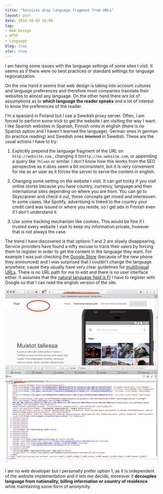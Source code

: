 ```yaml
---
title: "Services drop language fragment from URLs"
layout: post
date: 2016-10-05 16:00
tag:
- Web Design
- HTTP
- Language
blog: true
star: true
---
```


I am having some issues with the language settings of some sites I visit. It seems as if there were no best practices or standard settings for language regionalization.

On the one hand it seems that web design is taking into account cultures and language preferences and therefore most companies translate their websites to almost any language. On the other hand there are lot of assumptions as to **which language the reader speaks** and a lot of interest to know the preferences of the reader.

I'm a spaniard in Finland but I use a Swedish proxy server. Often, I am forced to perform some trick to get the website I am visiting the way I want. I like Spanish websites in Spanish, Finnish ones in english (there is no Spanish option and I haven't learned the language), German ones in german (to practice reading) and Swedish ones ~~blocked~~ in Swedish. These are the usual actions I have to try:

1. Explicitly prepend the language fragment of the URL on `http://website.com` , changing it to`http://en.website.com`, or appending  a query like `?hl=en` or similar. I don't know how this works from the SEO perspective as it does seem a bit inconsistent, but it is very convenient for me as an user as it forces the server to serve the content in english.

2. Changing some setting on the website I visit. It can get tricky if you visit online stores because you have country, currency, language and then international sites depending on where you are from. You can go to Skyscanner and check it out, those concepts get mixed and interwoven. In some cases, like Spotify, advertising is linked to the country your credit card was issued or where you reside, so I get ads in Finnish even if I don't understand it.

3. Use some tracking mechanism like cookies. This would be fine if I trusted every website I visit to keep my information private, however that is not always the case.

The trend I have discovered is that options 1 and 2 are slowly disappearing. Service providers have found a nifty excuse to track their users by forcing them to register in order to get the content in the language they want. For example I was just checking the [Google Store](https://store.google.com/product/pixel_phone) (because of the new phone they announced) and I was surprised that I couldn't change the language anywhere, cause they usually have very clear guidelines for [multilingual URLs](https://support.google.com/webmasters/answer/189077). There is no URL path for me to edit and there is no user interface either. It assumes that the [natural language field is FI](https://www.w3.org/TR/WCAG10-TECHS/#tech-identify-lang) I have to register with Google so that I can read the english version of the site.

![Google Store assumes I speak finnish](/assets/images/google_store.jpg)

I am no web developer but I personally prefer option 1, as it is independent of the website implementation and it lets me decide, moreover it **decouples language from nationality, billing information or country of residence** while maintaining some form of anonymity.
